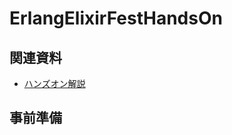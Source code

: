# ErlangElixirFestHandsOn

## 関連資料

* [ハンズオン解説](https://docs.google.com/presentation/d/1gXGq0n784vs4VkZyLz1cNS1IcK30B08IpYh__dQzSo8/edit?usp=sharing)

## 事前準備

